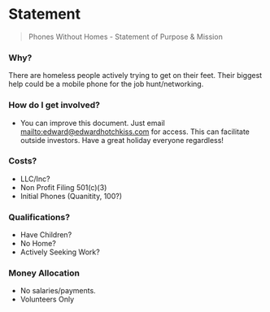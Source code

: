 
# Statement

> Phones Without Homes - Statement of Purpose &amp; Mission

### Why?

There are homeless people actively trying to get on their feet. Their biggest help could be a mobile phone for the job hunt/networking.

### How do I get involved?

  * You can improve this document. Just email [mailto:edward@edwardhotchkiss.com](edward@edwardhotchkiss.com) for access. This can facilitate outside investors. Have a great holiday everyone regardless!

  
### Costs?

  * LLC/Inc?
  * Non Profit Filing 501(c)(3)
  * Initial Phones (Quanitity, 100?)

### Qualifications?

  * Have Children?
  * No Home?
  * Actively Seeking Work?


### Money Allocation

  * No salaries/payments.
  * Volunteers Only
